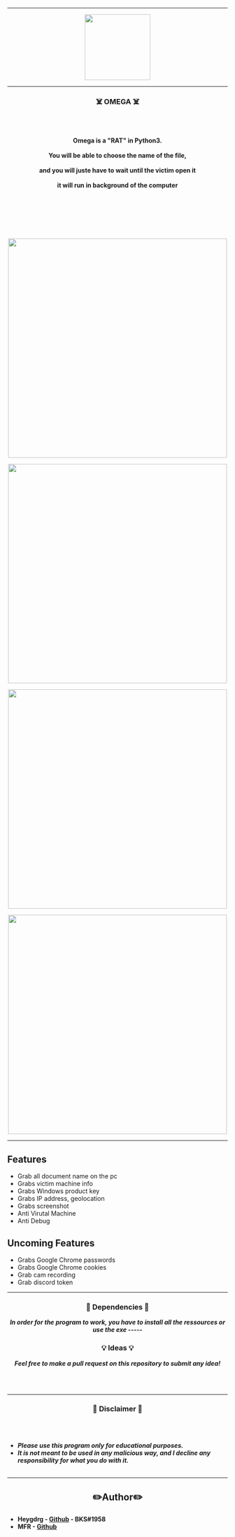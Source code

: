 -----

<p align="center">
<img src="https://user-images.githubusercontent.com/94129991/190230218-b1771a59-f431-4eca-9829-b863ebca5310.png", width="150", height="150">
</p>


-----

### <p align="center">☠️ OMEGA ☠️</p>

<br><br>
<p align="center">
<strong>
Omega is a "RAT" in Python3.
<br><br>
You will be able to choose the name of the file,
<br><br>
and you will juste have to wait until the victim open it 
<br><br>
it will run in background of the computer
<br><br>
<br><br><br>
</strong>
</p>
<br>

<p align="center">
<img src="https://user-images.githubusercontent.com/94129991/190229930-ea3d8f4e-bfb4-4179-81c5-4b9acff1b361.png", width="500", height="500">
</p>

<p align="center">
<img src="https://user-images.githubusercontent.com/94129991/192109490-f7abf85c-d3cf-404f-a281-528f52253bb5.PNG", width="500", height="500">
</p>

<p align="center">
<img src="https://user-images.githubusercontent.com/94129991/192109313-6938b917-3704-49ee-9d95-06d2204de2f2.PNG", width="500", height="500">
</p>

<p align="center">
<img src="https://user-images.githubusercontent.com/94129991/192109503-389b4d1c-6f36-4d22-8917-0011a410b86a.PNG", width="500", height="500">
</p>

-----

## Features 

- Grab all document name on the pc
- Grabs victim machine info
- Grabs Windows product key
- Grabs IP address, geolocation
- Grabs screenshot
- Anti Virutal Machine
- Anti Debug

## Uncoming Features

- Grabs Google Chrome passwords
- Grabs Google Chrome cookies
- Grab cam recording
- Grab discord token


-----

### <p align="center">📀 Dependencies 📀</p>

<p align="center"><strong><i>In order for the program to work, you have to install all the ressources or use the exe</i></strong</p>
-----

### <p align="center">💡 Ideas 💡</p>

<p align="center"><strong><i>Feel free to make a pull request on this repository to submit any idea!</i></strong</p>

<br><br>

-----

### <p align="center">📌 Disclaimer 📌</p>

<br><br>
* ***Please use this program only for educational purposes.***
* ***It is not meant to be used in any malicious way, and I decline any responsibility for what you do with it.***
<br><br>

-----
## <h2><p align="center">✏️Author✏️</p></h2>
* **Heygdrg** - [Github](https://github.com/heygdrg/) - BKS#1958
* **MFR** - [Github](https://github.com/mfr-fr) 
